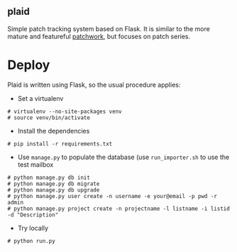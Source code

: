 plaid
-----

Simple patch tracking system based on Flask. It is similar to the more mature
and featureful [patchwork](http://jk.ozlabs.org/projects/patchwork/), but focuses on
patch series.

Deploy
======

Plaid is written using Flask, so the usual procedure applies:

* Set a virtualenv

```
# virtualenv --no-site-packages venv
# source venv/bin/activate
```

* Install the dependencies
```
# pip install -r requirements.txt
```
* Use `manage.py` to populate the database (use `run_importer.sh` to use the
  test mailbox
```
# python manage.py db init
# python manage.py db migrate
# python manage.py db upgrade
# python manage.py user create -n username -e your@email -p pwd -r admin
# python manage.py project create -n projectname -l listname -i listid -d "Description"
```

* Try locally

```
# python run.py
```
